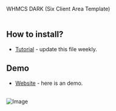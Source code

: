 WHMCS DARK (Six Client Area Template)<br/><br />

## How to install?
* [Tutorial](https://pipiasibogdan.ovh/github/whmcs-dark/) - update this file weekly.

## Demo
* [Website](https://core.cynichost.com) - here is an demo.<br /><br />

![Image](https://core.cynichost.com/templates/six/css/demo.bmp)
